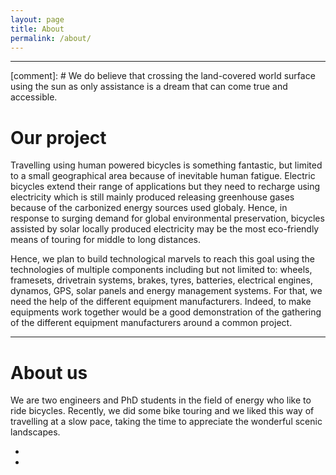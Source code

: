 ```yaml
---
layout: page
title: About
permalink: /about/
---
```


---------------
[comment]: # We do believe that crossing the land-covered world surface using the sun as only assistance is a dream that can come true and accessible.
# Our project
Travelling using human powered bicycles is something fantastic, but limited to a small geographical area because of inevitable human fatigue. Electric bicycles extend their range of applications but they need to recharge using electricity which is still mainly produced releasing greenhouse gases because of the carbonized energy sources used globaly. Hence, in response to surging demand for global environmental preservation, bicycles assisted by solar locally produced electricity may be the most eco-friendly means of touring for middle to long distances. 

Hence, we plan to build technological marvels to reach this goal using the technologies of multiple components including but not limited to: wheels, framesets, drivetrain systems, brakes, tyres, batteries, electrical engines, dynamos, GPS, solar panels and energy management systems. For that, we need the help of the different equipment manufacturers. Indeed, to make equipments work together would be a good demonstration of the gathering of the different equipment manufacturers around a common project.

---------------
# About us
We are two engineers and PhD students in the field of energy who like to ride bicycles. Recently, we did some bike touring and we liked this way of travelling at a slow pace, taking the time to appreciate the wonderful scenic landscapes.
- [More about Louis]: https://www.mozilla.org
- [More about Quentin]: https://www.mozilla.org
